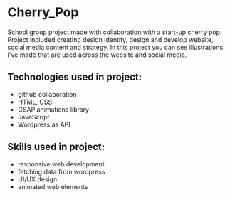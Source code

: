 # Cherry_Pop
School group project made with collaboration with a start-up cherry pop. Project included creating design identity, design and develop website, social media content and strategy. In this project you can see illustrations I've made that are used across the website and social media.

## Technologies used in project:
- github collaboration 
- HTML, CSS
- GSAP animations library
- JavaScript
- Wordpress as API

## Skills used in project:
- responsive web development
- fetching data from wordpress
- UI/UX design 
- animated web elements 
